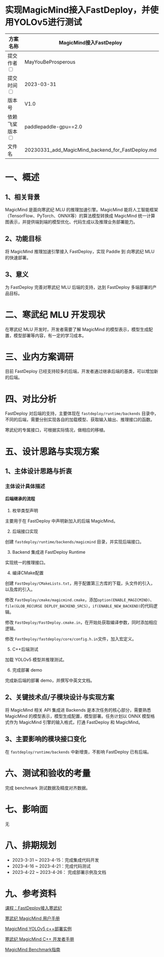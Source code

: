 # 实现MagicMind接入FastDeploy，并使用YOLOv5进行测试

| 方案名称                         |  MagicMind接入FastDeploy  | 
|----------------------------------------------------------|-------------------------------------------|
| 提交作者<input type="checkbox" class="rowselector hidden">   | MayYouBeProsperous                             | 
| 提交时间<input type="checkbox" class="rowselector hidden">   | 2023-03-31                              | 
| 版本号                                                      | V1.0                                      | 
| 依赖飞桨版本<input type="checkbox" class="rowselector hidden"> | paddlepaddle-gpu==2.0                     | 
| 文件名                                                      | 20230331_add_MagicMind_backend_for_FastDeploy.md<br> | 

# 一、概述
## 1、相关背景
MagicMind 是面向寒武纪 MLU 的推理加速引擎。MagicMind 能将人工智能框架（TensorFlow、PyTorch、ONNX等）的算法模型转换成 MagicMind 统一计算图表示，并提供端到端的模型优化、代码生成以及推理业务部署能力。


## 2、功能目标
将 MagicMind 推理加速引擎接入 FastDeploy，实现 Paddle 到 向寒武纪 MLU 的快速部署。

## 3、意义
为 FastDeploy 完善对寒武纪 MLU 后端的支持，达到 FastDeploy 多端部署的产品目标。

# 二、寒武纪 MLU 开发现状

在寒武纪 MLU 开发时，开发者需要了解 MagicMind 的模型表示，模型生成配置，模型部署等内容，有一定的学习成本。

# 三、业内方案调研

目前 FastDeploy 已经支持较多的后端，开发者通过继承后端的基类，可以增加新的后端。

# 四、对比分析

FastDeploy 对后端的支持，主要体现在 `fastdeploy/runtime/backends` 目录中，不同的后端，需要分别实现各自的加载模型、获取输入输出、推理接口的函数。

寒武纪的专属接口，可根据实际情况，做相应的移植。

# 五、设计思路与实现方案

## 1、主体设计思路与折衷

### 主体设计具体描述
#### 后端继承的流程

1. 枚举类型声明

主要用于在 FastDeploy 中声明新加入的后端 MagicMind。

2. 后端接口实现

创建 `fastdeploy/runtime/backends/magicmind` 目录，并实现后端接口。

3. Backend 集成进 FastDeploy Runtime

实现统一的推理接口。

4. 编译CMake配置

创建 `FastDeploy/CMakeLists.txt`，用于配置第三方库的下载，头文件的引入，以及库的引入。

修改 `FastDeploy/cmake/magicmind.cmake`，添加`option(ENABLE_MAGICMIND)`、`file(GLOB_RECURSE DEPLOY_BACKEND_SRCS)`，`if(ENABLE_NEW_BACKEND)`的代码逻辑。

修改 `FastDeploy/FastDeploy.cmake.in`，在开始处获取编译参数，同时添加相应逻辑。

修改 `FastDeploy/fastdeploy/core/config.h.in`文件，加入宏定义。

5. C++后端测试

加载 YOLOv5 模型并推理测试。

6. 完成部署 demo

完成新后端的部署 demo，并撰写中英文文档。

## 2、关键技术点/子模块设计与实现方案
将 MagicMind 相关 API 集成进 Backends 是本次任务的核心部分，需要熟悉 MagicMind 的模型表示，模型生成配置，模型部署。任务计划以 ONNX 模型格式作为 MagicMind 引擎的输入格式，打通 FastDeploy 和 MagicMind。

## 3、主要影响的模块接口变化
在 `fastdeploy/runtime/backends` 中新增类，不影响 FastDeploy 已有后端。

# 六、测试和验收的考量
完成 benchmark 测试数据及精度对齐数据。

# 七、影响面
无

# 八、排期规划
* 2023-3-31 ~ 2023-4-15：完成集成代码开发
* 2023-4-16 ~ 2023-4-21：完成代码测试
* 2023-4-22 ~ 2023-4-26： 完成部署示例及文档

# 九、参考资料

[课程：FastDeploy接入寒武纪](https://aistudio.baidu.com/aistudio/education/lessonvideo/4132579)

[寒武纪 MagicMind ⽤户⼿册](https://www.cambricon.com/docs/sdk_1.10.0/magicmind_1.1.0/user_guide/index.html)

[MagicMind YOLOv5 c++部署实例](https://gitee.com/cambricon/magicmind_cloud/tree/master/buildin/cv/detection/yolov5_v6_1_pytorch)

[寒武纪 MagicMind C++ 开发者手册](https://www.cambricon.com/docs/sdk_1.10.0/magicmind_1.1.0/developer_guide/c++/index.html)

[MagicMind Benchmark指南](https://www.cambricon.com/docs/sdk_1.10.0/magicmind_1.1.0/performance_guide/index.html)


